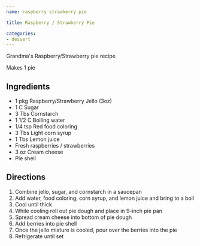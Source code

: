 ```yaml
---
name: raspberry strawberry pie

title: Raspberry / Strawberry Pie

categories: 
- dessert
---
```


Grandma's Raspberry/Strawberry pie recipe

Makes 1 pie

## Ingredients
- 1 pkg Raspberry/Strawberry Jello (3oz)
- 1 C   Sugar
- 3 Tbs Cornstarch
- 1 1/2 C Boiling water
- 1/4 tsp Red food coloring
- 3 Tbs Light corn syrup
- 1 Tbs Lemon juice
- Fresh raspberries / strawberries
- 3 oz  Cream cheese
- Pie shell

## Directions
1. Combine jello, sugar, and cornstarch in a saucepan
1. Add water, food coloring, corn syrup, and lemon juice and bring to a boil
1. Cool until thick
1. While cooling roll out pie dough and place in 9-inch pie pan
1. Spread cream cheese into bottom of pie dough
1. Add berries into pie shell
1. Once the jello mixture is cooled, pour over the berries into the pie
1. Refrigerate until set
